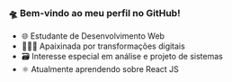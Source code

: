 ### 🛸 Bem-vindo ao meu perfil no GitHub! 

- 🌐 Estudante de Desenvolvimento Web
- 👩🏼‍💻 Apaixinada por transformações digitais 
- 🗃️ Interesse especial em análise e projeto de sistemas
-  ⚛️ Atualmente aprendendo sobre React JS
